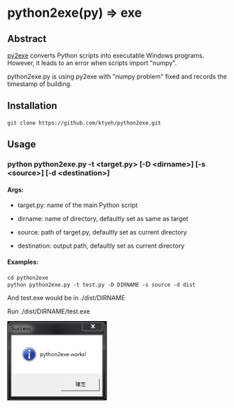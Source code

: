 # python2exe(py) => exe

## Abstract

[py2exe](http://www.py2exe.org/) converts Python scripts into executable Windows programs. However, it leads to an error when scripts import "numpy".

python2exe.py is using py2exe with "numpy problem" fixed and records the timestamp of building.

## Installation

	git clone https://github.com/ktyeh/python2exe.git

## Usage

### python python2exe.py -t &lt;target.py> [-D &lt;dirname>] [-s &lt;source>] [-d &lt;destination>]

#### Args:
- target.py: name of the main Python script

- dirname: name of directory, defaultly set as same as target

- source: path of target.py, defaultly set as current directory

- destination: output path, defaultly set as current directory

#### Examples:
	cd python2exe
	python python2exe.py -t test.py -D DIRNAME -s source -d dist

And test.exe would be in ./dist/DIRNAME

Run ./dist/DIRNAME/test.exe

![alt tag](https://github.com/ktyeh/python2exe/blob/master/success.jpg)